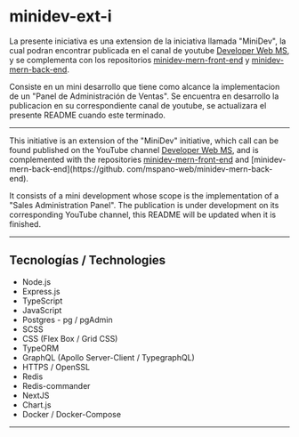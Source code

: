 # minidev-ext-i

La presente iniciativa es una extension de la iniciativa llamada "MiniDev", la cual podran encontrar publicada en el canal de youtube [Developer Web MS](https://www.youtube.com/playlist?list=PLWnRJL1SdIiogd05dz8OLTEmFQNLMSfm2), y se complementa con los repositorios [minidev-mern-front-end](https://github.com/mspano-web/minidev-mern-front-end) y [minidev-mern-back-end](https://github.com/mspano-web/minidev-mern-back-end).

Consiste en un mini desarrollo que tiene como alcance la implementacion de un "Panel de Administración de Ventas". Se encuentra en desarrollo la publicacion en su correspondiente canal de youtube, se actualizara el presente README cuando este terminado.

___

This initiative is an extension of the "MiniDev" initiative, which call can be found published on the YouTube channel [Developer Web MS](https://www.youtube.com/playlist?list=PLWnRJL1SdIiogd05dz8OLTEmFQNLMSfm2), and is complemented with the repositories [minidev-mern-front-end](https://github.com/mspano-web/minidev-mern-front-end) and [minidev-mern-back-end](https://github. com/mspano-web/minidev-mern-back-end).

It consists of a mini development whose scope is the implementation of a "Sales Administration Panel". The publication is under development on its corresponding YouTube channel, this README will be updated when it is finished.
___

## Tecnologías / Technologies

* Node.js
* Express.js
* TypeScript
* JavaScript
* Postgres - pg / pgAdmin
* SCSS 
* CSS (Flex Box / Grid CSS)
* TypeORM
* GraphQL (Apollo Server-Client / TypegraphQL)
* HTTPS / OpenSSL
* Redis
* Redis-commander
* NextJS
* Chart.js
* Docker / Docker-Compose
___

